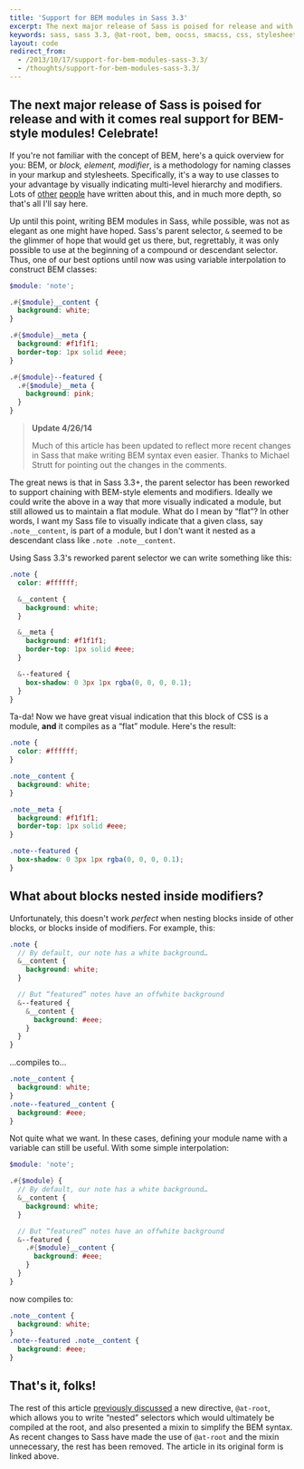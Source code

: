 ```yaml
---
title: 'Support for BEM modules in Sass 3.3'
excerpt: The next major release of Sass is poised for release and with it comes real support for BEM-style modules!
keywords: sass, sass 3.3, @at-root, bem, oocss, smacss, css, stylesheets
layout: code
redirect_from:
  - /2013/10/17/support-for-bem-modules-sass-3.3/
  - /thoughts/support-for-bem-modules-sass-3.3/
---
```


## The next major release of Sass is poised for release and with it comes real support for BEM-style modules! Celebrate!

If you're not familiar with the concept of BEM, here's a quick overview for you:
BEM, or _block, element, modifier_, is a methodology for naming classes in your
markup and stylesheets. Specifically, it's a way to use classes to your
advantage by visually indicating multi-level hierarchy and modifiers. Lots of
[other](http://csswizardry.com/2013/01/mindbemding-getting-your-head-round-bem-syntax/)
[people](http://coding.smashingmagazine.com/2012/04/16/a-new-front-end-methodology-bem/)
have written about this, and in much more depth, so that's all I'll say here.

Up until this point, writing BEM modules in Sass, while possible, was not as
elegant as one might have hoped. Sass's parent selector, `&` seemed to be
the glimmer of hope that would get us there, but, regrettably, it was only
possible to use at the beginning of a compound or descendant selector. Thus, one
of our best options until now was using variable interpolation to construct BEM
classes:

```scss
$module: 'note';

.#{$module}__content {
  background: white;
}

.#{$module}__meta {
  background: #f1f1f1;
  border-top: 1px solid #eee;
}

.#{$module}--featured {
  .#{$module}__meta {
    background: pink;
  }
}
```

> **Update 4/26/14**
>
> Much of this article has been updated to reflect more recent changes in Sass
> that make writing BEM syntax even easier. Thanks to Michael Strutt for
> pointing out the changes in the comments.

The great news is that in Sass 3.3+, the parent selector has been reworked to
support chaining with BEM-style elements and modifiers. Ideally we could write
the above in a way that more visually indicated a module, but still allowed us
to maintain a flat module. What do I mean by “flat”? In other words, I want my
Sass file to visually indicate that a given class, say `.note__content`, is
part of a module, but I don't want it nested as a descendant class like `.note .note__content`.

Using Sass 3.3's reworked parent selector we can write something like this:

```scss
.note {
  color: #ffffff;

  &__content {
    background: white;
  }

  &__meta {
    background: #f1f1f1;
    border-top: 1px solid #eee;
  }

  &--featured {
    box-shadow: 0 3px 1px rgba(0, 0, 0, 0.1);
  }
}
```

Ta-da! Now we have great visual indication that this block of CSS is a module,
**and** it compiles as a “flat” module. Here's the result:

```css
.note {
  color: #ffffff;
}

.note__content {
  background: white;
}

.note__meta {
  background: #f1f1f1;
  border-top: 1px solid #eee;
}

.note--featured {
  box-shadow: 0 3px 1px rgba(0, 0, 0, 0.1);
}
```

## What about blocks nested inside modifiers?

Unfortunately, this doesn't work _perfect_ when nesting blocks inside of other
blocks, or blocks inside of modifiers. For example, this:

```scss
.note {
  // By default, our note has a white background…
  &__content {
    background: white;
  }

  // But “featured” notes have an offwhite background
  &--featured {
    &__content {
      background: #eee;
    }
  }
}
```

…compiles to…

```css
.note__content {
  background: white;
}
.note--featured__content {
  background: #eee;
}
```

Not quite what we want. In these cases, defining your module name with a variable
can still be useful. With some simple interpolation:

```scss
$module: 'note';

.#{$module} {
  // By default, our note has a white background…
  &__content {
    background: white;
  }

  // But “featured” notes have an offwhite background
  &--featured {
    .#{$module}__content {
      background: #eee;
    }
  }
}
```

now compiles to:

```css
.note__content {
  background: white;
}
.note--featured .note__content {
  background: #eee;
}
```

## That's it, folks!

The rest of this article [previously discussed](https://github.com/mikefowler/mikefowler.github.io/blob/3ad23f0a7f7e877b21bcdd83a7a36a4b3f27732d/_posts/2013-10-17-support-for-bem-modules-sass-3.3.md)
a new directive, `@at-root`, which allows you to write “nested” selectors which
would ultimately be compiled at the root, and also presented a mixin to
simplify the BEM syntax. As recent changes to Sass have made the use of
`@at-root` and the mixin unnecessary, the rest has been removed. The article
in its original form is linked above.
